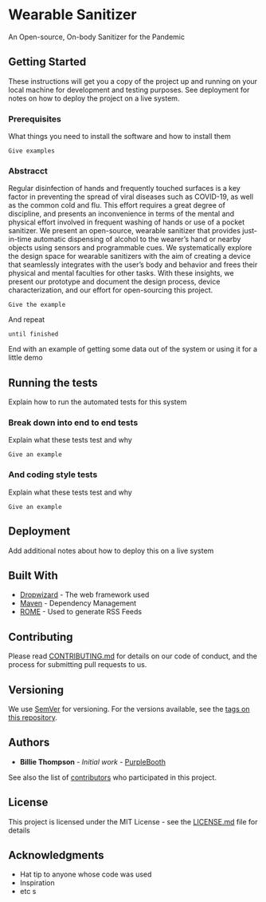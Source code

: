 # Wearable Sanitizer

An Open-source, On-body Sanitizer for the Pandemic

## Getting Started

These instructions will get you a copy of the project up and running on your local machine for development and testing purposes. See deployment for notes on how to deploy the project on a live system.

### Prerequisites

What things you need to install the software and how to install them

```
Give examples
```

### Abstracct

Regular disinfection of hands and frequently touched surfaces is a key factor in preventing the spread of viral diseases such as COVID-19, as well as the common cold and flu. This effort requires a great degree of discipline, and presents an inconvenience in terms of the mental and physical effort involved in frequent washing of hands or use of a pocket sanitizer. We present an open-source, wearable sanitizer that provides just-in-time automatic dispensing of alcohol to the wearer’s hand or nearby objects using sensors and programmable cues. We systematically explore the design space for wearable sanitizers with the aim of creating a device that seamlessly integrates with the user’s body and behavior and frees their physical and mental faculties for other tasks. With these insights, we present our prototype and document the design process, device characterization, and our effort for open-sourcing this project.
```
Give the example
```

And repeat

```
until finished
```

End with an example of getting some data out of the system or using it for a little demo

## Running the tests

Explain how to run the automated tests for this system

### Break down into end to end tests

Explain what these tests test and why

```
Give an example
```

### And coding style tests

Explain what these tests test and why

```
Give an example
```

## Deployment

Add additional notes about how to deploy this on a live system

## Built With

* [Dropwizard](http://www.dropwizard.io/1.0.2/docs/) - The web framework used
* [Maven](https://maven.apache.org/) - Dependency Management
* [ROME](https://rometools.github.io/rome/) - Used to generate RSS Feeds

## Contributing

Please read [CONTRIBUTING.md](https://gist.github.com/PurpleBooth/b24679402957c63ec426) for details on our code of conduct, and the process for submitting pull requests to us.

## Versioning

We use [SemVer](http://semver.org/) for versioning. For the versions available, see the [tags on this repository](https://github.com/your/project/tags). 

## Authors

* **Billie Thompson** - *Initial work* - [PurpleBooth](https://github.com/PurpleBooth)

See also the list of [contributors](https://github.com/your/project/contributors) who participated in this project.

## License

This project is licensed under the MIT License - see the [LICENSE.md](LICENSE.md) file for details

## Acknowledgments

* Hat tip to anyone whose code was used
* Inspiration
* etc
s